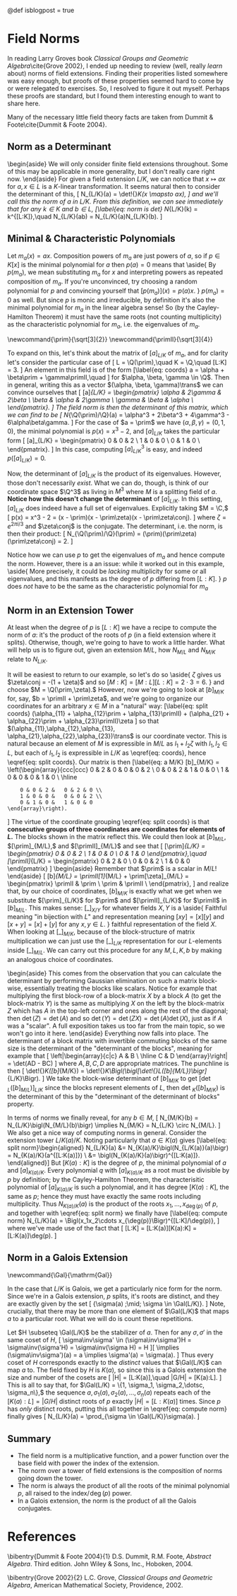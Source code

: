 @def isblogpost = true

# Field Norms

In reading Larry Groves book
  _Classical Groups and Geometric Algebra_\cite{Grove 2002},
  I ended up needing to review (well, really _learn_ about)
  norms of field extensions.
Finding their properities listed somewhere was easy enough,
  but proofs of these properties seemed hard to come by
  or were relegated to exercises.
So, I resolved to figure it out myself.
Perhaps these proofs are standard,
  but I found them interesting enough to want to share here.

Many of the necessary little field theory facts
  are taken from Dummit & Foote\cite{Dummit & Foote 2004}.


## Norm as a Determinant

\begin{aside}
  We will only consider finite field extensions throughout.
  Some of this may be applicable in more generality,
  but I don't really care right now.
\end{aside}
For given a field extension $L/K$,
  we can notice that $x \mapsto ax$ for $a, x \in L$
  is a $K$-linear transformation.
It seems natural then to consider the determinant of this,
\[
    N_{L/K}(a) = \det\!{}_K(x \mapsto ax),
\]
  and we'll call this the _norm_ of $a$ in $L/K$.
From this definition,
  we can see immediately that for any $k \in K$ and $b \in L$,
\[\label{eq: norm is det}
    N_{L/K}(k) = k^{[L:K]},\quad
    N_{L/K}(ab) = N_{L/K}(a)N_{L/K}(b).
\]

## Minimal & Characteristic Polynomials

Let $m_a(x) = ax$.
Composition powers of $m_a$ are just powers of $a$,
  so if $p \in K[x]$ is the minimal polynomial for $a$
  then $p(a) = 0$ means that
\aside{
  By $p(m_a),$ we mean substituting $m_a$ for $x$
  and interpreting powers as repeated composition of $m_a.$
  If you're unconvinced,
  try choosing a random polynomial for $p$
  and convincing yourself that $[p(m_a)](x) = p(a)x.$
}
  $p(m_a) = 0$ as well.
But since $p$ is monic and irreducible,
  by definition it's also the minimal polynomial for $m_a$
  in the linear algebra sense!
So (by the Cayley-Hamilton Theorem) it must have the same roots
  (not counting multiplicity)
  as the characteristic polynomial for $m_a$,
  i.e. the eigenvalues of $m_a$.

\newcommand{\prim}{\sqrt[3]{2}}
\newcommand{\primII}{\sqrt[3]{4}}

To expand on this, let's think about the matrix of $[a]_{L/K}$ of $m_a$,
  and for clarity let's consider the particular case of
\[
    L = \Q(\prim),\quad K = \Q,\quad [L:K] = 3.
\]
An element in this field is of the form
\[\label{eq: coords}
  a = \alpha + \beta\prim + \gamma\primII,\quad
\]
for $\alpha, \beta, \gamma \in \Q$.
Then in general,
  writing this as a vector $(\alpha, \beta, \gamma)\trans$
  we can convince ourselves that
\[
    [a]_{L/K} = \begin{pmatrix}
        \alpha & 2\gamma & 2\beta   \\
        \beta  & \alpha  & 2\gamma \\
        \gamma & \beta   & \alpha  \\
    \end{pmatrix}.
\]
The field norm is then the determinant of this matrix,
  which we can find to be
\[
    N_{\Q(\prim)/\Q}(a) = \alpha^3 + 2\beta^3 + 4\gamma^3 - 6\alpha\beta\gamma.
\]
For the case of $a = \prim$ we have $(\alpha,\beta,\gamma) = (0,1,0),$
  the minimal polynomial is $p(x) = x^3 - 2,$
  and $[a]_{L/K}$ takes the particular form
\[
    [a]_{L/K} = \begin{pmatrix}
        0 & 0 & 2 \\
        1 & 0 & 0 \\
        0 & 1 & 0 \\
    \end{pmatrix}.
\]
In this case, computing $[a]_{L/K}^3$ is easy, and indeed $p([a]_{L/K}) = 0.$

Now, the determinant of $[a]_{L/K}$ is the product of its eigenvalues.
However, those don't necessarily _exist_.
What we can do, though, is think of our coordinate space $\Q^3$
  as living in $M^3$ where $M$ is a splitting field of $a.$
__Notice how this doesn't change the determinant__ of $[a]_{L/K}.$
In this setting, $[a]_{L/K}$ does indeed have a full set of eigenvalues.
Explicitly taking $M = \C,$
\[
    p(x) = x^3 - 2 = (x - \prim)(x - \prim\zeta)(x - \prim\zeta\conj).
\]
where $\zeta = e^{2\pi i/3}$ and $\zeta\conj$ is the conjugate.
The determinant, i.e. the norm, is then their product:
\[
  N_{\Q(\prim)/\Q}(\prim)
  = (\prim)(\prim\zeta)(\prim\zeta\conj) = 2.
\]

Notice how we can use $p$ to get the eigenvalues of $m_a$
  and hence compute the norm.
However, there is a an issue:
  while it worked out in this example,
\aside{
  More precisely, it could be _lacking_ multiplicity
  for some or all eigenvalues,
  and this manifests as the degree of $p$ differing from $[L:K].$
}
  $p$ does _not_ have to be the same
  as the characteristic polynomial for $m_a$

## Norm in an Extension Tower

At least when the degree of $p$ is $[L:K]$
  we have a recipe to compute the norm of $a$:
  it's the product of the roots of $p$
  (in a field extension where it splits).
Otherwise, though, we're going to have to work a little harder.
What will help us is to figure out, given an extension $M/L,$
  how $N_{M/L}$ and $N_{M/K}$ relate to $N_{L/K}.$

It will be easiest to return to our example, so let's do so
\aside{
  $\zeta$ gives us $\zeta\conj = -(1 + \zeta)$
  and so $[M:K] = [M:L][L:K] = 2\cdot3 = 6$.
}
  and choose $M = \Q(\prim,\zeta).$
However, now we're going to look at $[b]_{M/K}$
  for, say, $b = \primII + \prim\zeta$,
  and we're going to organize our coordinates
  for an arbitrary $x \in M$ in a "natural" way:
\[\label{eq: split coords}
    (\alpha_{11} + \alpha_{12}\prim + \alpha_{13}\primII)
    + (\alpha_{21} + \alpha_{22}\prim + \alpha_{23}\primII)\zeta
\]
so that
  $(\alpha_{11},\alpha_{12},\alpha_{13},
    \alpha_{21},\alpha_{22},\alpha_{23})\trans$
  is our coordinate vector.
This is natural because an element of $M$
  is expressible in $M/L$
  as $l_1 + l_2\zeta$ with $l_1, l_2 \in L$,
  but each of $l_1, l_2$ is expressible in $L/K$ as \eqref{eq: coords},
  hence \eqref{eq: split coords}.
Our matrix is then
\[\label{eq: a M/K}
    [b]_{M/K} = \left(\begin{array}{ccc|ccc}
        0 & 2 & 0 &   0 & 0 & 2 \\
        0 & 0 & 2 &   1 & 0 & 0 \\
        1 & 0 & 0 &   0 & 1 & 0 \\ \hline

        0 & 0 & 2 &   0 & 2 & 0 \\
        1 & 0 & 0 &   0 & 0 & 2 \\
        0 & 1 & 0 &   1 & 0 & 0
    \end{array}\right).
\]
The virtue of the coordinate grouping \eqref{eq: split coords}
  is that __consecutive groups of three coordinates
  are coordinates for elements of $L.$__
The blocks shown in the matrix reflect this.
We could then look at $[b]_{M/L},$ $[\prim]_{M/L},$ and $[\primII]_{M/L}$
  and see that
\[
    [\prim]_{L/K} = \begin{pmatrix}
        0 & 0 & 2 \\
        1 & 0 & 0 \\
        0 & 1 & 0
    \end{pmatrix},\quad
    [\primII]_{L/K} = \begin{pmatrix}
        0 & 2 & 0 \\
        0 & 0 & 2 \\
        1 & 0 & 0
    \end{pmatrix}
\]
\begin{aside}
  Remember that $\prim$ is a scalar in $M/L$!
\end{aside}
\[
    [b]_{M/L} = \primII[1]_{M/L} + \prim[\zeta]_{M/L} = \begin{pmatrix}
        \primII & \prim  \\
        \prim & \primII \\
    \end{pmatrix},
\]
and realize that, by our choice of coordinates,
  $[b]_{M/K}$ is exactly what we get when we substitute $[\prim]_{L/K}$
  for $\prim$ and $[\primII]_{L/K}$ for $\primII$ in $[b]_{M/L}.$
This makes sense:
  $[\_]_{X/Y}$ for whatever fields $X, Y$ is a
\aside{
  Faithful meaning "in bijection with $L$" and representation meaning
  $[xy] = [x][y]$ and $[x+y] = [x]+[y]$ for any $x, y \in L.$
}
  faithful representation of the field $X.$
When looking at $[\_]_{M/K},$
  because of the block-structure of matrix multiplication
  we can just use the $[\_]_{L/K}$ representation
  for our $L$-elements inside $[\_]_{M/L}.$
We can carry out this procedure for any $M, L, K, b$
  by making an analogous choice of coordinates.

\begin{aside}
  This comes from the observation
  that you can calculate the determinant
  by performing Gaussian elimination
  on such a matrix block-wise,
  essentially treating the blocks like scalars.
  Notice for example that multiplying the first block-row 
  of a block-matrix $X$ by a block $A$ (to get the block-matrix $Y$)
  is the same as multiplying $X$ on the left
  by the block-matrix $Z$ which has $A$ in the top-left corner
  and ones along the rest of the diagonal;
  then $\det(Z) = \det(A)$ and so $\det(Y) = \det(ZX) = \det(A)\det(X)$,
  just as if $A$ was a "scalar".
  A full exposition takes us too far from the main topic,
  so we won't go into it here.
\end{aside}
Everything now falls into place.
The determinant of a block matrix
  with invertible commuting blocks of the same size
  is the determinant of the "determinant of the blocks",
  meaning for example that
\[
  \left|\begin{array}{c|c}
      A & B \\ \hline
      C & D
  \end{array}\right|
  = \det(AD - BC)
\]
where $A, B, C, D$ are appropriate matrices.
The punchline is then
\[
    \det\!{}_K([b]_{M/K})
    = \det\!{}_K\Bigl(\bigl[\det\!{}_L([b]_{M/L})\bigr]_{L/K}\Bigr).
\]
We take the block-wise determinant of $[b]_{M/K}$ to get
  $[\det\!{}_L([b]_{M/L})]_{L/K}$ since the blocks represent elements of $L$,
  then $\det\!{}_K([b]_{M/K})$ is the determinant of this
  by the "determinant of the determinant of blocks" property.

In terms of norms we finally reveal, for any $b \in M$,
\[
    N_{M/K}(b) = N_{L/K}\bigl(N_{M/L}(b)\bigr)
    \implies N_{M/K} = N_{L/K} \circ N_{M/L}.
\]
We also get a nice way of computing norms in general.
Consider the extension tower $L/K(a)/K.$
Noting particularly that $a \in K(a)$ gives
\[\label{eq: split norm}\begin{aligned}
    N_{L/K}(a)
    &= N_{K(a)/K}\bigl(N_{L/K(a)}(a)\bigr)
     = N_{K(a)/K}(a^{[L:K(a)]}) \\
    &= \bigl(N_{K(a)/K}(a)\bigr)^{[L:K(a)]}.
\end{aligned}\]
But $[K(a):K]$ is the degree of $p,$
  the minimal polynomial of $a$ and $[a]_{K(a)/K}.$
Every polynomial $q$ with $[a]_{K(a)/K}$ as a root
  must be divisible by $p$ by definition;
  by the Cayley-Hamilton Theorem,
  the characterisitic polynomial of $[a]_{K(a)/K}$ is such a polynomial,
  and it has degree $[K(a):K]$, the same as $p$;
  hence they must have exactly the same roots including multiplicity.
Thus $N_{K(a)/K}(a)$ is the product
  of the roots $x_1,\dotsc,x_{\deg(p)}$ of $p,$
  and together with \eqref{eq: split norm} we finally have
\[\label{eq: compute norm}
    N_{L/K}(a)
    = \Bigl(x_1x_2\cdots x_{\deg(p)}\Bigr)^{[L:K]/\deg(p)},
\]
where we've made use of the fact that
\[
    [L:K] = [L:K(a)][K(a):K] = [L:K(a)]\deg(p).
\]

## Norm in a Galois Extension

\newcommand{\Gal}{\mathrm{Gal}}

In the case that $L/K$ is Galois,
  we get a particularly nice form for the norm.
Since we're in a Galois extension,
  $p$ splits, it's roots are distinct, and they are exactly given by the set
\[
    \{\sigma(a) \;\mid\; \sigma \in \Gal(L/K)\}.
\]
Note, crucially,
  that there may be more than one element of $\Gal(L/K)$
  that maps $a$ to a particular root.
What we will do is count these repetitions.

Let $H \subseteq \Gal(L/K)$ be the stabilizer of $a.$
Then for any $\sigma, \sigma'$ in the same coset of $H,$
\[
    \sigma\inv\sigma'
    \in (\sigma\inv\sigma')H = \sigma\inv(\sigma'H) = \sigma\inv(\sigma H) = H
\]\[
    \implies (\sigma\inv\sigma')(a) = a \implies \sigma'(a) = \sigma(a).
\]
Thus every coset of $H$ corresponds exactly to the _distinct_ values
  that $\Gal(L/K)$ can map $a$ to.
The field fixed by $H$ is $K(a),$
  so since this is a Galois extension the size and number of the cosets are
\[
    |H| = [L:K(a)],\quad |G/H| = [K(a):L].
\]
This is all to say that,
  for $\Gal(L/K) = \{1, \sigma_1, \sigma_2,\dotsc, \sigma_n\},$
  the sequence $a, \sigma_1(a), \sigma_2(a), \dotsc, \sigma_n(a)$
  repeats each of the $[K(a):L] = |G/H|$ distinct roots of $p$
  exactly $|H| = [L:K(a)]$ times.
Since $p$ has _only_ distinct roots,
  putting this all together in \eqref{eq: compute norm}
  finally gives
\[
    N_{L/K}(a) = \prod_{\sigma \in \Gal(L/K)}\sigma(a).
\]

## Summary
* The field norm is a multiplicative function,
  and a power function over the base field
  with power the index of the extension.
* The norm over a tower of field extensions
  is the composition of norms going down the tower.
* The norm is always the product of all the roots of the minimal polynomial $p,$
  all raised to the $\text{index}/\!\deg(p)$ power.
* In a Galois extension,
  the norm is the product of all the Galois conjugates.

# References
\bibentry{Dummit & Foote 2004}{1}
D.S. Dummit, R.M. Foote, _Abstract Algebra_. Third edition.
John Wiley & Sons, Inc., Hoboken, 2004.

\bibentry{Grove 2002}{2}
L.C. Grove, _Classical Groups and Geometric Algebra_,
American Mathematical Society, Providence, 2002.
